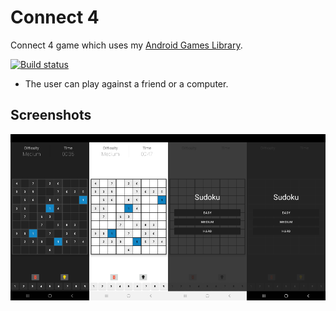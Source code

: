 # Connect 4
Connect 4 game which uses my <a href="https://github.com/SoWieMarkus/Games">Android Games Library</a>.

<a href="https://play.google.com/store/apps/details?id=markus.wieland.connect4">
        <img src="https://upload.wikimedia.org/wikipedia/commons/7/78/Google_Play_Store_badge_EN.svg" alt="Build status" width="50%">
 </a>

* The user can play against a friend or a computer.

## Screenshots

<img src="https://github.com/SoWieMarkus/Sudoku/blob/main/screenshots/english/Screenshot_20210409-225115_Sudoku.jpg" width="25%"><img src="https://github.com/SoWieMarkus/Sudoku/blob/main/screenshots/english/Screenshot_20210409-225127_Sudoku.jpg" width="25%"><img src="https://github.com/SoWieMarkus/Sudoku/blob/main/screenshots/english/Screenshot_20210409-225140_Sudoku.jpg" width="25%"><img src="https://github.com/SoWieMarkus/Sudoku/blob/main/screenshots/english/Screenshot_20210409-225148_Sudoku.jpg" width="25%">

